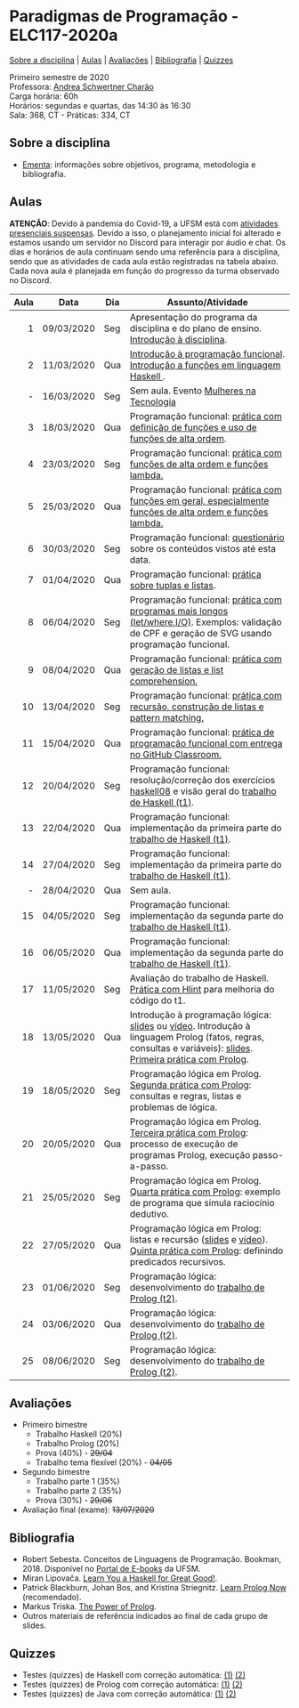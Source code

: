 # Paradigmas de Programação - ELC117-2020a
[Sobre a disciplina](#sobre-a-disciplina) | [Aulas](#aulas) | [Avaliações](#avaliações) | [Bibliografia](#bibliografia) | [Quizzes](#quizzes)


Primeiro semestre de 2020  
Professora: [Andrea Schwertner Charão](http://www.inf.ufsm.br/~andrea)  
Carga horária: 60h  
Horários: segundas e quartas, das 14:30 às 16:30  
Sala: 368, CT - Práticas: 334, CT  

## Sobre a disciplina
 - [Ementa](https://drive.google.com/file/d/0B2aW-kt5pdi7X2ZLbEYxNG1KZVk/view?usp=sharing): informações sobre objetivos, programa, metodologia e bibliografia.
 <!--
 - [Planejamento](https://docs.google.com/spreadsheets/d/1SAG5XDup7IAMEttgnsr3c_gx9kSYLDo4X-sBcCHJ8_o/edit?usp=sharing): planejamento de atividades de cada aula.
 - [Que comecem os jogos!](https://docs.google.com/forms/d/e/1FAIpQLSezBHYhYEVbOz-QTuPLERAVOA-5zjAPfrzCtPqyuNY6s6d3VQ/viewform): formulário para responder logo depois da primeira aula.
-->
 
## Aulas


**ATENÇÃO**: Devido à pandemia do Covid-19, a UFSM está com [atividades presenciais suspensas](https://www.ufsm.br/2020/03/24/ufsm-informa-sobre-a-continuidade-do-semestre-letivo-durante-a-suspensao-de-atividades-presenciais/). Devido a isso, o planejamento inicial foi alterado e estamos usando um servidor no Discord para interagir por áudio e chat. Os dias e horários de aula continuam sendo uma referência para a disciplina, sendo que as atividades de cada aula estão registradas na tabela abaixo. Cada nova aula é planejada em função do progresso da turma observado no Discord.


<table class="table table-bordered table-hover table-condensed">
<thead><tr><th title="Field #1">Aula</th>
<th title="Field #2">Data</th>
<th title="Field #3">Dia</th>
<th title="Field #4">Assunto/Atividade</th>
</tr></thead>
<tbody><tr>
<td align="right">1</td>
<td>09/03/2020</td>
<td>Seg</td>
<td>Apresentação do programa da disciplina e do plano de ensino. <br>
 <a href="https://docs.google.com/presentation/d/1h3FJcDFKrenAffH-bxXiruFHRpJ6nN_bryPtIglED_E/edit?usp=sharing">Introdução à disciplina</a>.
 </td>
</tr>
<tr>
<td align="right">2</td>
<td>11/03/2020</td>
<td>Qua</td>
<td>
 <a href="https://docs.google.com/presentation/d/1wwj_3uXETj7-f8l_tYIeo6LSrCN5YTa8LMjtpesItNg/edit?usp=sharing">Introdução à programação funcional</a>.<br> <a href="https://docs.google.com/presentation/d/1BG4PRmcPgDzgHxNkklyuljVdb6SfKPSUUqSgcFM3Bm8/edit?usp=sharing">Introdução a funções em linguagem Haskell </a>. 
 </td>
</tr>
<tr>
<td align="right">-</td>
<td>16/03/2020</td>
<td>Seg</td>
 <td>Sem aula. Evento <a href="https://www.ufsm.br/unidades-universitarias/ct/eventos/aula-inaugural-mulheres-na-tecnologia/">Mulheres na Tecnologia</a></td>
</tr>
<tr>
<td align="right">3</td>
<td>18/03/2020</td>
<td>Qua</td>
 <td>Programação funcional: <a href="praticas/funcional/haskell01">prática com definição de funções e uso de funções de alta ordem</a>.</td>
</tr>
<tr>
<td align="right">4</td>
<td>23/03/2020</td>
<td>Seg</td>
<td>Programação funcional: <a href="praticas/funcional/haskell02">prática com funções de alta ordem e funções lambda.</a></td>
</tr>
<tr>
<td align="right">5</td>
<td>25/03/2020</td>
<td>Qua</td>
<td>Programação funcional: <a href="praticas/funcional/haskell03">prática com funções em geral, especialmente funções de alta ordem e funções lambda.</td>
</tr>
<tr>
<td align="right">6</td>
<td>30/03/2020</td>
<td>Seg</td>
<td>Programação funcional: <a href="https://forms.gle/Uq6XmgJJ6HFNsfdC9">questionário</a> sobre os conteúdos vistos até esta data.</td>
</tr>
<tr>
<td align="right">7</td>
<td>01/04/2020</td>
<td>Qua</td>
<td>Programação funcional: <a href="praticas/funcional/haskell04">prática sobre tuplas e listas</a>.</td>
</tr>
<tr>
<td align="right">8</td>
<td>06/04/2020</td>
<td>Seg</td>
<td>Programação funcional: <a href="praticas/funcional/haskell05">prática com programas mais longos (let/where,I/O)</a>. Exemplos: validação de CPF e geração de SVG usando programação funcional.</a></td>
</tr>
<tr>
<td align="right">9</td>
<td>08/04/2020</td>
<td>Qua</td>
<td>Programação funcional: <a href="praticas/funcional/haskell06">prática com geração de listas e list comprehension.</a></td>
</tr>
<tr>
<td align="right">10</td>
<td>13/04/2020</td>
<td>Seg</td>
<td>Programação funcional: <a href="praticas/funcional/haskell07">prática com recursão, construção de listas e pattern matching.</a></td>
</tr>
<tr>
<td align="right">11</td>
<td>15/04/2020</td>
<td>Qua</td>
<td>Programação funcional: <a href="praticas/funcional/haskell08">prática de programação funcional com entrega no GitHub Classroom.</a></td>
</tr>
<tr>
<td align="right">12</td>
<td>20/04/2020</td>
<td>Seg</td>
<td>Programação funcional: resolução/correção dos exercícios <a href="praticas/funcional/haskell08">haskell08</a> e visão geral do <a href="trabalhos/t1">trabalho de Haskell (t1)</a>.</td>
</tr>
<tr>
<td align="right">13</td>
<td>22/04/2020</td>
<td>Qua</td>
<td>Programação funcional: implementação da primeira parte do <a href="trabalhos/t1">trabalho de Haskell (t1)</a>.</td>
</tr>
<tr>
<td align="right">14</td>
<td>27/04/2020</td>
<td>Seg</td>
<td>Programação funcional: implementação da primeira parte do <a href="trabalhos/t1">trabalho de Haskell (t1)</a>.</td>
</tr>
<tr>
<td align="right">-</td>
<td>28/04/2020</td>
<td>Qua</td>
<td>Sem aula.</td>
</tr>
<tr>
<td align="right">15</td>
<td>04/05/2020</td>
<td>Seg</td>
<td>Programação funcional: implementação da segunda parte do <a href="trabalhos/t1">trabalho de Haskell (t1)</a>.</td>
</tr>
<td align="right">16</td>
<td>06/05/2020</td>
<td>Qua</td>
<td>Programação funcional: implementação da segunda parte do <a href="trabalhos/t1">trabalho de Haskell (t1)</a>.</td>
</tr>

<tr>
<td align="right">17</td>
<td>11/05/2020</td>
<td>Seg</td>
 <td>Avaliação do trabalho de Haskell. <a href="praticas/funcional/haskell09">Prática com Hlint</a> para melhoria do código do t1.</td>
</tr>
<tr>
<td align="right">18</td>
<td>13/05/2020</td>
<td>Qua</td>
 <td>Introdução à programação lógica: <a href="https://docs.google.com/presentation/d/1BBdEMiomZmtC2hBAHEYMAXUk1VqxqkPSlUhWrjcyp5g/edit?usp=sharing">slides</a> ou <a href="https://drive.google.com/file/d/1_1JCudbZOdeIUgpN3_OaLSe9SwdVaOxt/view?usp=sharing">vídeo</a>. Introdução à linguagem Prolog (fatos, regras, consultas e variáveis): <a href="https://docs.google.com/presentation/d/1-XSnxqA9-Ub7Kq0Kd4sHm17wUETLrzXkqW6WODMG98I/edit?usp=sharing">slides</a>. <a href="praticas/logico/prolog1">Primeira prática com Prolog</a>.</td>
</tr>
<tr>
<td align="right">19</td>
<td>18/05/2020</td>
<td>Seg</td>
 <td>Programação lógica em Prolog. <a href="praticas/logico/prolog2">Segunda prática com Prolog</a>: consultas e regras, listas e problemas de lógica.</td>
</tr>
<tr>
<td align="right">20</td>
<td>20/05/2020</td>
<td>Qua</td>
 <td>Programação lógica em Prolog. <a href="praticas/logico/prolog3">Terceira prática com Prolog</a>: processo de execução de programas Prolog, execução passo-a-passo.</td>
</tr>
<tr>
<td align="right">21</td>
<td>25/05/2020</td>
<td>Seg</td>
 <td>Programação lógica em Prolog. <a href="praticas/logico/prolog4">Quarta prática com Prolog</a>: exemplo de programa que simula raciocínio dedutivo.</td>
</tr>
<tr>
<td align="right">22</td>
<td>27/05/2020</td>
<td>Qua</td>
 <td>Programação lógica em Prolog: listas e recursão (<a href="https://docs.google.com/presentation/d/1JDEbRUr0QYoRjx-DHRUEeX-UWwKSCObI0UcJPYVoASM/edit?usp=sharing">slides</a> e <a href="https://drive.google.com/file/d/1MaIl_4LPkijwLZMPRBMR2Ky6v6M_zbo1/view?usp=sharing">vídeo</a>). <a href="praticas/logico/prolog5">Quinta prática com Prolog</a>: definindo predicados recursivos.</td>
</tr>

<tr>
<td align="right">23</td>
<td>01/06/2020</td>
<td>Seg</td>
 <td>Programação lógica: desenvolvimento do <a href="trabalhos/t2">trabalho de Prolog (t2)</a>.</td>
</tr>
<tr>
<td align="right">24</td>
<td>03/06/2020</td>
<td>Qua</td>
 <td>Programação lógica: desenvolvimento do <a href="trabalhos/t2">trabalho de Prolog (t2)</a>.</td>
</tr>

<tr>
<td align="right">25</td>
<td>08/06/2020</td>
<td>Seg</td>
 <td>Programação lógica: desenvolvimento do <a href="trabalhos/t2">trabalho de Prolog (t2)</a>.</td>
</tr>
<!--
<tr>
<td align="right">11</td>
<td>13/04/2020</td>
<td>Seg</td>
<td>Programação lógica: listas e recursão em Prolog.</td>
</tr>
<tr>
<td align="right">12</td>
<td>15/04/2020</td>
<td>Qua</td>
<td>Escola Regional de Alto Desempenho.</td>
</tr>
<tr>
<td align="right">13</td>
<td>20/04/2020</td>
<td>Seg</td>
<td>Dia não letivo, conforme calendário acadêmico 2020.</td>
</tr>
<tr>
<td align="right">14</td>
<td>22/04/2020</td>
<td>Qua</td>
<td>Programação lógica: listas e recursão em Prolog.(prática).</td>
</tr>
<tr>
<td align="right">15</td>
<td>27/04/2020</td>
<td>Seg</td>
<td>Programação lógica: controle da execução de programas em Prolog.</td>
</tr>
<tr>
<td align="right">16</td>
<td>29/04/2020</td>
<td>Qua</td>
<td>Prova primeiro bimestre.</td>
</tr>
<tr>
<td align="right">17</td>
<td>04/05/2020</td>
<td>Seg</td>
<td>Correção da prova. Apresentações de trabalho do primeiro bimestre.</td>
</tr>
<tr>
<td align="right">18</td>
<td>06/05/2020</td>
<td>Qua</td>
<td>Programação orientada a objetos.</td>
</tr>
<tr>
<td align="right">19</td>
<td>11/05/2020</td>
<td>Seg</td>
<td>Programação orientada a objetos.</td>
</tr>
<tr>
<td align="right">20</td>
<td>13/05/2020</td>
<td>Qua</td>
<td>Programação orientada a objetos (prática).</td>
</tr>
<tr>
<td align="right">21</td>
<td>18/05/2020</td>
<td>Seg</td>
<td>Programação orientada a objetos.</td>
</tr>
<tr>
<td align="right">22</td>
<td>20/05/2020</td>
<td>Qua</td>
<td>Programação orientada a objetos  (prática).</td>
</tr>
<tr>
<td align="right">23</td>
<td>25/05/2020</td>
<td>Seg</td>
<td>Programação orientada a objetos.</td>
</tr>
<tr>
<td align="right">24</td>
<td>27/05/2020</td>
<td>Qua</td>
<td>Programação orientada a objetos  (prática).</td>
</tr>
<tr>
<td align="right">25</td>
<td>01/06/2020</td>
<td>Seg</td>
<td>Programação orientada a objetos.</td>
</tr>
<tr>
<td align="right">26</td>
<td>03/06/2020</td>
<td>Qua</td>
<td>Programação orientada a objetos  (prática).</td>
</tr>
<tr>
<td align="right">27</td>
<td>08/06/2020</td>
<td>Seg</td>
<td>Programação orientada a objetos.</td>
</tr>
<tr>
<td align="right">28</td>
<td>10/06/2020</td>
<td>Qua</td>
<td>Programação orientada a objetos  (prática).</td>
</tr>
<tr>
<td align="right">29</td>
<td>15/06/2020</td>
<td>Seg</td>
<td>Programação concorrente.</td>
</tr>
<tr>
<td align="right">30</td>
<td>17/06/2020</td>
<td>Qua</td>
<td>Programação concorrente  (prática).</td>
</tr>
<tr>
<td align="right">31</td>
<td>22/06/2020</td>
<td>Seg</td>
<td>Programação concorrente.</td>
</tr>
<tr>
<td align="right">32</td>
<td>24/06/2020</td>
<td>qua</td>
<td>Programação concorrente  (prática).</td>
</tr>
<td align="right">33</td>
<td>29/06/2020</td>
<td>Seg</td>
<td>Prova segundo bimestre.</td>
</tr>
<tr>
<td align="right">34</td>
<td>01/07/2020</td>
<td>Qua</td>
<td> </td>
</tr>
<tr>
<td align="right">35</td>
<td>06/07/2020</td>
<td>Seg</td>
<td> </td>
</tr>
<tr>
<td align="right">36</td>
<td>08/07/2020</td>
<td>Qua</td>
<td> </td>
</tr>
<tr>
<td align="right">37</td>
<td>13/07/2020</td>
<td>Seg</td>
<td>Avaliação Final (Exame)</td>
</tr>
</tbody></table>
-->
</tbody></table>


## Avaliações

 - Primeiro bimestre  
   - Trabalho Haskell (20%)  
   - Trabalho Prolog (20%)  
   - Prova (40%) - ~~29/04~~  
   - Trabalho tema flexível (20%) - ~~04/05~~  
 - Segundo bimestre  
   - Trabalho parte 1 (35%)  
   - Trabalho parte 2 (35%)  
   - Prova (30%) - ~~29/06~~  
 - Avaliação final (exame): ~~13/07/2020~~  


## Bibliografia

 - Robert Sebesta. Conceitos de Linguagens de Programação. Bookman, 2018. Disponível no [Portal de E-books](https://www.ufsm.br/orgaos-suplementares/biblioteca/e-books-2/) da UFSM.
 - Miran Lipovača. [Learn You a Haskell for Great Good!](http://learnyouahaskell.com/).
 - Patrick Blackburn, Johan Bos, and Kristina Striegnitz. [Learn Prolog Now](http://www.learnprolognow.org/) (recomendado).
 - Markus Triska. [The Power of Prolog](https://www.metalevel.at/prolog).
 - Outros materiais de referência indicados ao final de cada grupo de slides.


## Quizzes

 - Testes (quizzes) de Haskell com correção automática: [(1)](https://testmoz.com/471285/) [(2)](https://testmoz.com/471302/)
 - Testes (quizzes) de Prolog com correção automática: [(1)](https://testmoz.com/466816) [(2)](https://testmoz.com/466920)
 - Testes (quizzes) de Java com correção automática: [(1)](https://testmoz.com/2090367) [(2)](https://testmoz.com/2132271)
 



<!--
## Slides

Disponíveis na pasta [slides](slides). 

## Práticas

Disponíveis na pasta [praticas](praticas). 


## Trabalhos

Disponíveis na pasta [trabalhos](trabalhos).


 1. [Programação funcional em Haskell](trabalhos/t1) (entrega até domingo, 18/03/2018, 23:59)
 2. [Mais programação funcional em Haskell](trabalhos/t2) (entrega até segunda, 2/4/2018, 23:59)
 3. [Programação lógica em Prolog](trabalhos/t3) (entrega até segunda, 16/4/2018, 23:59)
 4. [Resolvendo problemas da OBI em Prolog](trabalhos/t4) (entrega até segunda, 30/04/2018, 23:59)
 5. [Editor de grafos com JavaFX](trabalhos/t5) (entrega até segunda, 04/06/2018, 23:59)
 6. [Planarity puzzle com JavaFX](trabalhos/t6) (entrega até terça, 12/06/2018, 23:59)
 7. [Dashboard para monitoramento de frota de ônibus urbanos](trabalhos/t7) (entrega até domingo, 01/07/2018, 23:59)
-->

